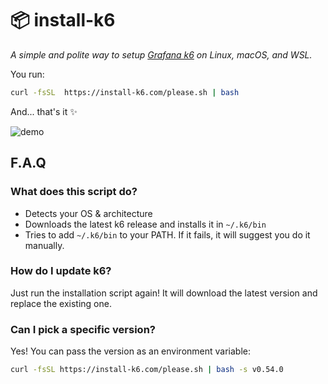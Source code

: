 # 📦 install-k6
*A simple and polite way to setup [Grafana k6](https://github.com/grafana/k6) on Linux, macOS, and WSL.*

You run:  
```sh
curl -fsSL  https://install-k6.com/please.sh | bash
```

And... that's it ✨

![demo](https://github.com/user-attachments/assets/48cfb3f6-5db6-41de-8a70-f943b2a9ec96)

## F.A.Q

### What does this script do?
- Detects your OS & architecture
- Downloads the latest k6 release and installs it in `~/.k6/bin`
- Tries to add `~/.k6/bin` to your PATH. If it fails, it will suggest you do it manually.

### How do I update k6?

Just run the installation script again! It will download the latest version and replace the existing one.

### Can I pick a specific version?

Yes! You can pass the version as an environment variable:
```sh
curl -fsSL https://install-k6.com/please.sh | bash -s v0.54.0
```

